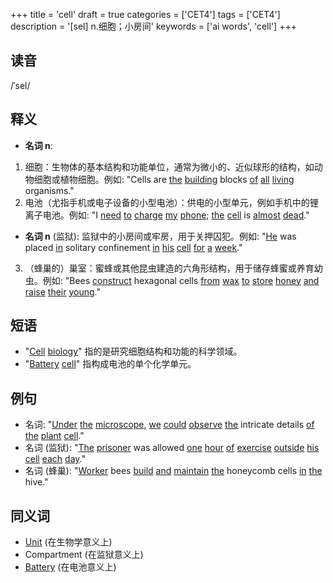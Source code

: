 +++
title = 'cell'
draft = true
categories = ['CET4']
tags = ['CET4']
description = '[sel] n.细胞；小房间'
keywords = ['ai words', 'cell']
+++

## 读音
/ˈsel/

## 释义
- **名词 n**:
1. 细胞：生物体的基本结构和功能单位，通常为微小的、近似球形的结构，如动物细胞或植物细胞。例如: "Cells are [the](/post/the/) [building](/post/building/) blocks [of](/post/of/) [all](/post/all/) [living](/post/living/) organisms."
2. 电池（尤指手机或电子设备的小型电池）：供电的小型单元，例如手机中的锂离子电池。例如: "I [need](/post/need/) [to](/post/to/) [charge](/post/charge/) [my](/post/my/) [phone](/post/phone/); [the](/post/the/) [cell](/post/cell/) is [almost](/post/almost/) [dead](/post/dead/)."

- **名词 n** (监狱): 监狱中的小房间或牢房，用于关押囚犯。例如: "[He](/post/he/) was placed [in](/post/in/) solitary confinement [in](/post/in/) [his](/post/his/) [cell](/post/cell/) [for](/post/for/) [a](/post/a/) [week](/post/week/)."
3. （蜂巢的）巢室：蜜蜂或其他昆虫建造的六角形结构，用于储存蜂蜜或养育幼虫。例如: "Bees [construct](/post/construct/) hexagonal cells [from](/post/from/) [wax](/post/wax/) [to](/post/to/) [store](/post/store/) [honey](/post/honey/) [and](/post/and/) [raise](/post/raise/) [their](/post/their/) [young](/post/young/)."

## 短语
- "[Cell](/post/cell/) [biology](/post/biology/)" 指的是研究细胞结构和功能的科学领域。
- "[Battery](/post/battery/) [cell](/post/cell/)" 指构成电池的单个化学单元。

## 例句
- 名词: "[Under](/post/under/) [the](/post/the/) [microscope](/post/microscope/), [we](/post/we/) [could](/post/could/) [observe](/post/observe/) [the](/post/the/) intricate details [of](/post/of/) [the](/post/the/) [plant](/post/plant/) [cell](/post/cell/)."
- 名词 (监狱): "[The](/post/the/) [prisoner](/post/prisoner/) was allowed [one](/post/one/) [hour](/post/hour/) [of](/post/of/) [exercise](/post/exercise/) [outside](/post/outside/) [his](/post/his/) [cell](/post/cell/) [each](/post/each/) [day](/post/day/)."
- 名词 (蜂巢): "[Worker](/post/worker/) bees [build](/post/build/) [and](/post/and/) [maintain](/post/maintain/) [the](/post/the/) honeycomb cells [in](/post/in/) [the](/post/the/) hive."

## 同义词
- [Unit](/post/unit/) (在生物学意义上)
- Compartment (在监狱意义上)
- [Battery](/post/battery/) (在电池意义上)
